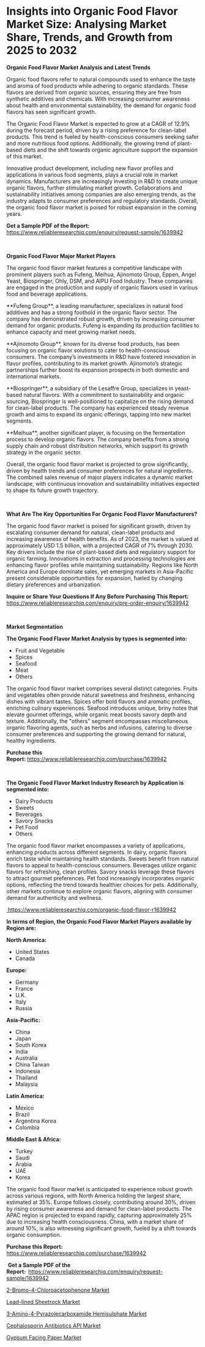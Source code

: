 <p><h1>Insights into Organic Food Flavor Market Size: Analysing Market Share, Trends, and Growth from 2025 to 2032</h1></p><p><strong>Organic Food Flavor Market Analysis and Latest Trends</strong></p>
<p><p>Organic food flavors refer to natural compounds used to enhance the taste and aroma of food products while adhering to organic standards. These flavors are derived from organic sources, ensuring they are free from synthetic additives and chemicals. With increasing consumer awareness about health and environmental sustainability, the demand for organic food flavors has seen significant growth. </p><p>The Organic Food Flavor Market is expected to grow at a CAGR of 12.9% during the forecast period, driven by a rising preference for clean-label products. This trend is fueled by health-conscious consumers seeking safer and more nutritious food options. Additionally, the growing trend of plant-based diets and the shift towards organic agriculture support the expansion of this market. </p><p>Innovative product development, including new flavor profiles and applications in various food segments, plays a crucial role in market dynamics. Manufacturers are increasingly investing in R&D to create unique organic flavors, further stimulating market growth. Collaborations and sustainability initiatives among companies are also emerging trends, as the industry adapts to consumer preferences and regulatory standards. Overall, the organic food flavor market is poised for robust expansion in the coming years.</p></p>
<p><strong>Get a Sample PDF of the Report:&nbsp;</strong> <a href="https://www.reliableresearchiq.com/enquiry/request-sample/1639942?utm_campaign=1121&utm_medium=2&utm_source=Github&utm_content=ia&utm_term=01022025&utm_id=organic-food-flavor">https://www.reliableresearchiq.com/enquiry/request-sample/1639942</a></p>
<p>&nbsp;</p>
<p><strong>Organic Food Flavor Major Market Players</strong></p>
<p><p>The organic food flavor market features a competitive landscape with prominent players such as Fufeng, Meihua, Ajinomoto Group, Eppen, Angel Yeast, Biospringer, Ohly, DSM, and AIPU Food Industry. These companies are engaged in the production and supply of organic flavors used in various food and beverage applications.</p><p>**Fufeng Group**, a leading manufacturer, specializes in natural food additives and has a strong foothold in the organic flavor sector. The company has demonstrated robust growth, driven by increasing consumer demand for organic products. Fufeng is expanding its production facilities to enhance capacity and meet growing market needs.</p><p>**Ajinomoto Group**, known for its diverse food products, has been focusing on organic flavor solutions to cater to health-conscious consumers. The company’s investments in R&D have fostered innovation in flavor profiles, contributing to its market growth. Ajinomoto’s strategic partnerships further boost its expansion prospects in both domestic and international markets.</p><p>**Biospringer**, a subsidiary of the Lesaffre Group, specializes in yeast-based natural flavors. With a commitment to sustainability and organic sourcing, Biospringer is well-positioned to capitalize on the rising demand for clean-label products. The company has experienced steady revenue growth and aims to expand its organic offerings, tapping into new market segments.</p><p>**Meihua**, another significant player, is focusing on the fermentation process to develop organic flavors. The company benefits from a strong supply chain and robust distribution networks, which support its growth strategy in the organic sector. </p><p>Overall, the organic food flavor market is projected to grow significantly, driven by health trends and consumer preferences for natural ingredients. The combined sales revenue of major players indicates a dynamic market landscape, with continuous innovation and sustainability initiatives expected to shape its future growth trajectory.</p></p>
<p>&nbsp;</p>
<p><strong>What Are The Key Opportunities For Organic Food Flavor Manufacturers?</strong></p>
<p><p>The organic food flavor market is poised for significant growth, driven by escalating consumer demand for natural, clean-label products and increasing awareness of health benefits. As of 2023, the market is valued at approximately USD 1.5 billion, with a projected CAGR of 7% through 2030. Key drivers include the rise of plant-based diets and regulatory support for organic farming. Innovations in extraction and processing technologies are enhancing flavor profiles while maintaining sustainability. Regions like North America and Europe dominate sales, yet emerging markets in Asia-Pacific present considerable opportunities for expansion, fueled by changing dietary preferences and urbanization.</p></p>
<p><strong>Inquire or Share Your Questions If Any Before Purchasing This Report:</strong> <a href="https://www.reliableresearchiq.com/enquiry/pre-order-enquiry/1639942?utm_campaign=1121&utm_medium=2&utm_source=Github&utm_content=ia&utm_term=01022025&utm_id=organic-food-flavor">https://www.reliableresearchiq.com/enquiry/pre-order-enquiry/1639942</a></p>
<p>&nbsp;</p>
<p><strong>Market Segmentation</strong></p>
<p><strong>The Organic Food Flavor Market Analysis by types is segmented into:</strong></p>
<p><ul><li>Fruit and Vegetable</li><li>Spices</li><li>Seafood</li><li>Meat</li><li>Others</li></ul></p>
<p><p>The organic food flavor market comprises several distinct categories. Fruits and vegetables often provide natural sweetness and freshness, enhancing dishes with vibrant tastes. Spices offer bold flavors and aromatic profiles, enriching culinary experiences. Seafood introduces unique, briny notes that elevate gourmet offerings, while organic meat boosts savory depth and texture. Additionally, the "others" segment encompasses miscellaneous organic flavoring agents, such as herbs and infusions, catering to diverse consumer preferences and supporting the growing demand for natural, healthy ingredients.</p></p>
<p><strong>Purchase this Report:&nbsp;</strong><a href="https://www.reliableresearchiq.com/purchase/1639942?utm_campaign=1121&utm_medium=2&utm_source=Github&utm_content=ia&utm_term=01022025&utm_id=organic-food-flavor">https://www.reliableresearchiq.com/purchase/1639942</a></p>
<p>&nbsp;</p>
<p><strong>The Organic Food Flavor Market Industry Research by Application is segmented into:</strong></p>
<p><ul><li>Dairy Products</li><li>Sweets</li><li>Beverages</li><li>Savory Snacks</li><li>Pet Food</li><li>Others</li></ul></p>
<p><p>The organic food flavor market encompasses a variety of applications, enhancing products across different segments. In dairy, organic flavors enrich taste while maintaining health standards. Sweets benefit from natural flavors to appeal to health-conscious consumers. Beverages utilize organic flavors for refreshing, clean profiles. Savory snacks leverage these flavors to attract gourmet preferences. Pet food increasingly incorporates organic options, reflecting the trend towards healthier choices for pets. Additionally, other markets continue to explore organic flavors, aligning with consumer demand for authenticity and wellness.</p></p>
<p><a href="https://www.reliableresearchiq.com/organic-food-flavor-r1639942?utm_campaign=1121&utm_medium=2&utm_source=Github&utm_content=ia&utm_term=01022025&utm_id=organic-food-flavor">&nbsp;https://www.reliableresearchiq.com/organic-food-flavor-r1639942</a></p>
<p><strong>In terms of Region, the Organic Food Flavor Market Players available by Region are:</strong></p>
<p>
    <p> <strong> North America: </strong>
        <ul>
            <li>United States</li>
            <li>Canada</li>
        </ul>
        </p> 
    <p> <strong> Europe: </strong>
        <ul>
            <li>Germany</li>
            <li>France</li>
            <li>U.K.</li>
            <li>Italy</li>
            <li>Russia</li>
        </ul>
        </p> 
    <p> <strong> Asia-Pacific: </strong>
        <ul>
            <li>China</li>
            <li>Japan</li>
            <li>South Korea</li>
            <li>India</li>
            <li>Australia</li>
            <li>China Taiwan</li>
            <li>Indonesia</li>
            <li>Thailand</li>
            <li>Malaysia</li>
        </ul>
        </p> 
    <p> <strong> Latin America: </strong>
        <ul>
            <li>Mexico</li>
            <li>Brazil</li>
            <li>Argentina Korea</li>
            <li>Colombia</li>
        </ul>
        </p> 
    <p> <strong> Middle East & Africa: </strong>
        <ul>
            <li>Turkey</li>
            <li>Saudi</li>
            <li>Arabia</li>
            <li>UAE</li>
            <li>Korea</li>
        </ul>
    </p>
    </p>
<p><p>The organic food flavor market is anticipated to experience robust growth across various regions, with North America holding the largest share, estimated at 35%. Europe follows closely, contributing around 30%, driven by rising consumer awareness and demand for clean-label products. The APAC region is projected to expand rapidly, capturing approximately 25% due to increasing health consciousness. China, with a market share of around 10%, is also witnessing significant growth, fueled by a shift towards organic consumption.</p></p>
<p><strong>Purchase this Report: </strong><a href="https://www.reliableresearchiq.com/purchase/1639942?utm_campaign=1121&utm_medium=2&utm_source=Github&utm_content=ia&utm_term=01022025&utm_id=organic-food-flavor">https://www.reliableresearchiq.com/purchase/1639942</a></p>
<p>&nbsp;<strong>Get a Sample PDF of the Report:&nbsp;&nbsp;</strong><a href="https://www.reliableresearchiq.com/enquiry/request-sample/1639942?utm_campaign=1121&utm_medium=2&utm_source=Github&utm_content=ia&utm_term=01022025&utm_id=organic-food-flavor">https://www.reliableresearchiq.com/enquiry/request-sample/1639942</a></p>
<p><strong></strong></p>
<p><p><a href="https://github.com/nkbaroga/Market-Research-Report-List-1/blob/main/2-bromo-4-chloroacetophenone-market.md?utm_campaign=1121&utm_medium=2&utm_source=Github&utm_content=ia&utm_term=01022025&utm_id=organic-food-flavor">2-Bromo-4-Chloroacetophenone Market</a></p><p><a href="https://github.com/sawrovpipolo/Market-Research-Report-List-1/blob/main/lead-lined-sheetrock-market.md?utm_campaign=1121&utm_medium=2&utm_source=Github&utm_content=ia&utm_term=01022025&utm_id=organic-food-flavor">Lead-lined Sheetrock Market</a></p><p><a href="https://github.com/elvutedipela/Market-Research-Report-List-1/blob/main/3-amino-4-pyrazolecarboxamide-hemisulphate-market.md?utm_campaign=1121&utm_medium=2&utm_source=Github&utm_content=ia&utm_term=01022025&utm_id=organic-food-flavor">3-Amino-4-Pyrazolecarboxamide Hemisulphate Market</a></p><p><a href="https://github.com/sponsumelo/Market-Research-Report-List-1/blob/main/cephalosporin-antibiotics-api-market.md?utm_campaign=1121&utm_medium=2&utm_source=Github&utm_content=ia&utm_term=01022025&utm_id=organic-food-flavor">Cephalosporin Antibiotics API Market</a></p><p><a href="https://github.com/ritooesiaba/Market-Research-Report-List-1/blob/main/gypsum-facing-paper-market.md?utm_campaign=1121&utm_medium=2&utm_source=Github&utm_content=ia&utm_term=01022025&utm_id=organic-food-flavor">Gypsum Facing Paper Market</a></p></p>
